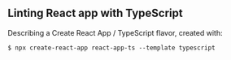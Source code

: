 ## Linting React app with TypeScript

Describing a Create React App / TypeScript flavor, created with:

```console
$ npx create-react-app react-app-ts --template typescript
```

